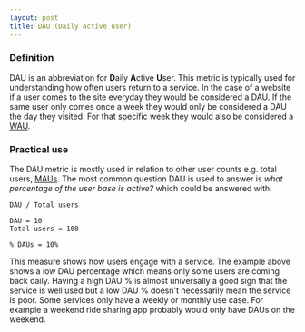 ```yaml
---
layout: post
title: DAU (Daily active user)
---
```


### Definition

DAU is an abbreviation for **D**aily **A**ctive **U**ser. This metric is typically used for understanding how often users return to a service. In the case of a website if a user comes to the site everyday they would be considered a DAU. If the same user only comes once a week they would only be considered a DAU the day they visited. For that specific week they would also be considered a [WAU](wau).

### Practical use
The DAU metric is mostly used in relation to other user counts e.g. total users, [MAUs](mau). The most common question DAU is used to answer is *what percentage of the user base is active?* which could be answered with:

    DAU / Total users

    DAU = 10
    Total users = 100

    % DAUs = 10%

This measure shows how users engage with a service. The example above shows a low DAU percentage which means only some users are coming back daily. Having a high DAU % is almost universally a good sign that the service is well used but a low DAU % doesn't necessarily mean the service is poor. Some services only have a weekly or monthly use case. For example a weekend ride sharing app probably would only have DAUs on the weekend.

<!-- This raises another concern for DAU metrics is their built in cyclicality. To use the same weekend ride share app as an example they -->
